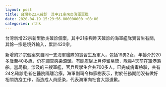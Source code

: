 ```yaml
---
layout: post
title: 台灣多22人確診　其中21宗來自海軍軍艦
date: 2020-04-19 15:29:56.000000000 +08:00
categories: rthk
---
```


台灣新增22宗新型肺炎確診個案，其中21宗與昨天確診的海軍艦隊實習生有關，其餘一宗是境外輸入，累計420宗。

新增的21宗個案來自同一支海軍艦隊的實習生及軍人，包括19男2女，年齡介於20多歲至40多歲，仍在調查感染源頭。有關艦隊上月停留帛琉，隊員4天前在軍港落船。當局指，涉及的三艘軍艦，官兵與學生合共700多人，已完成病毒檢驗，共有24名確診患者在醫院隔離治療。海軍副司令梅家樹表示，對於任務期間沒有做好相關防疫工作，而造成人員感染，代表海軍向社會大眾道歉。
